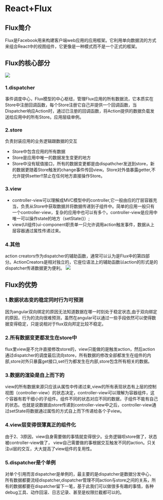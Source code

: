 # React+Flux #

## Flux简介 ##
Flux是Facebook用来构建客户端web应用的应用框架。它利用单向数据流的方式来组合React中的视图组件，它更像是一种模式而不是一个正式的框架。
## Flux的核心部分 ##
![](http://i.imgur.com/8YYOzyp.jpg)
### 1.dispatcher ###
事件调度中心，Flux模型的中心枢纽，管理Flux应用的所有数据流，它本质实在Store中注册回调函数，每个Store注册它自己并提供一个回调函数，当Dispatcher响应Action时，通过已注册的回调函数，将Action提供的数据负载发送给应用中的所有Store。应用层级单例。
### 2.store ###
负责封装应用的业务逻辑跟数据的交互<br>
- Store中包含应用的所有数据<br>
- Store是应用中唯一的数据发生变更的地方<br>
- Store中没有赋值接口，所有的数据变更都是由dispathcher发送到store，新的数据更随着Store触发的change事件传回view。Store对外值暴露getter,不允许提供setter!!禁止在任何地方直接操作Store。
### 3.view ###
- controller-view可以理解成MVC模型中的controller,它一般由应的厅层容器充当，负责从Store中获取数据并将数据传递到子组件中。简单的应用一般只有一个controller-view，复杂的应用中也可以有多个。controller-view是应用中唯一可以操作state的地方（setState()）;<br>
- view(UI组件)ui-component职责单一只允许调用action触发事件，数据从上层容器通过属性传递过来。
### 4.其他 ###
action creators作为dispatcher的辅助函数，通常可以认为是Flux中的第四部分。ActionCreators是相对独立的，它座位语法上的辅助函数以action的形式是的dispatcher传递数据更为便利。
![](http://i.imgur.com/Em1PpjA.jpg)
## Flux的优势 ##
### 1.数据状态变的稳定同时行为可预测 ###
因为angular双向绑定的原因无法知道数据在哪一时刻处于稳定状态,由于双向绑定的原因，行为的流向很难预测，虽然在angular可以通过一些手段依然可以使得数据变得稳定，只是说相对于flux双向邦定比较不稳定。
### 2.所有数据变更都发生在store中 ###
flux里view是不允许直接修改store的，view只能做的是触发action，然后action通过dispatcher的调度最后流向store，所有数据的修改全部都发生在组件的内部,store对外只暴露get接口,set行为都发生在内部,store包含所有相关的数据。
### 3.数据的渲染是自上而下的 ###
view的所有数据来源只应该从属性中传递过来,view的所有表现状态有上层的控制视图（controller-view）的状态决定，controller-view可以理解为容器组件，这个容器有若干细小的子组件。组件不同的状态对应不同的数据，子组件不能有自己的状态。也就是说数据由store传递到controller-view中之后，controller-view通过setState将数据通过属性的方式自上而下传递给各个子view。
### 4.view层变得很薄真正的组件化 ###
由于2、3原因，view自身需要做的事情就变得很少。业务逻辑呗store做了，状态被controller-view做了，
view自己需要做的事根据交互触发不同的action。只关注ui层的交互，大大提高了view组件的复用性。
### 5.dispatcher是个单例 ###
对单个引用而言dispatcher是单例的，最主要的是dispatcher是数据分发中心，所有数据都要流经dispatcher,dispatcher管理不同action与store之间的关系，所有的数据都要在dispatcher留下一笔，基于此我们可以做很多有趣的事情，各种debug工具、动作回滚、日志记录、甚至是权限拦截都可以的。

